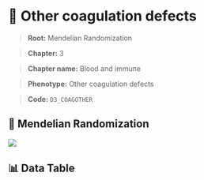 # 🧪 Other coagulation defects

> **Root:** Mendelian Randomization

> **Chapter:** 3  

> **Chapter name:** Blood and immune

> **Phenotype:** Other coagulation defects  

> **Code:** `D3_COAGOTHER`

## 🧬 Mendelian Randomization  

<img src="/MR/Figures/Forward/D3_COAGOTHER.png"/>

## 📊 Data Table

<CsvTableMRF src="/public/MR/Data/Forward/D3_COAGOTHER.csv"/>
